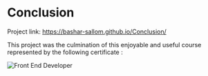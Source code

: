 # Conclusion

Project link: https://bashar-sallom.github.io/Conclusion/

This project was the culmination of this enjoyable and useful course represented by the following certificate :




![Front End Developer](https://github.com/YourUsername/Conclusion/raw/main/images/Front-end_developer.jpg)
